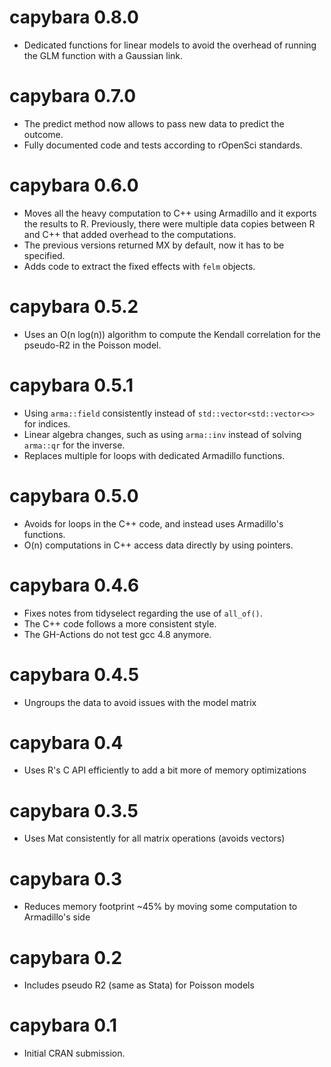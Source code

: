 # capybara 0.8.0

* Dedicated functions for linear models to avoid the overhead of running
  the GLM function with a Gaussian link.

# capybara 0.7.0

* The predict method now allows to pass new data to predict the outcome.
* Fully documented code and tests according to rOpenSci standards.

# capybara 0.6.0

* Moves all the heavy computation to C++ using Armadillo and it exports the 
  results to R. Previously, there were multiple data copies between R and C++
  that added overhead to the computations.
* The previous versions returned MX by default, now it has to be specified.
* Adds code to extract the fixed effects with `felm` objects.

# capybara 0.5.2

* Uses an O(n log(n)) algorithm to compute the Kendall correlation for the
  pseudo-R2 in the Poisson model.

# capybara 0.5.1

* Using `arma::field` consistently instead of `std::vector<std::vector<>>` for indices.
* Linear algebra changes, such as using `arma::inv` instead of solving `arma::qr` for the inverse.
* Replaces multiple for loops with dedicated Armadillo functions.

# capybara 0.5.0

* Avoids for loops in the C++ code, and instead uses Armadillo's functions.
* O(n) computations in C++ access data directly by using pointers.

# capybara 0.4.6

* Fixes notes from tidyselect regarding the use of `all_of()`.
* The C++ code follows a more consistent style.
* The GH-Actions do not test gcc 4.8 anymore.

# capybara 0.4.5

* Ungroups the data to avoid issues with the model matrix

# capybara 0.4

* Uses R's C API efficiently to add a bit more of memory optimizations

# capybara 0.3.5

* Uses Mat<T> consistently for all matrix operations (avoids vectors)

# capybara 0.3

* Reduces memory footprint ~45% by moving some computation to Armadillo's side

# capybara 0.2

* Includes pseudo R2 (same as Stata) for Poisson models

# capybara 0.1

* Initial CRAN submission.
